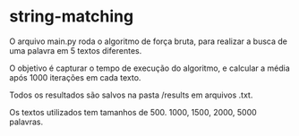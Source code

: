# string-matching
<p>O arquivo main.py roda o algoritmo de força bruta, para realizar a busca de uma palavra em 5 textos diferentes.</p> 
<p>O objetivo é capturar o tempo de execução do algoritmo, e calcular a média após 1000 iterações em cada texto.</p>
<p>Todos os resultados são salvos na pasta /results em arquivos .txt.</p>
<p>Os textos utilizados tem tamanhos de 500. 1000, 1500, 2000, 5000 palavras.</p>

